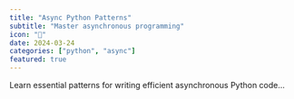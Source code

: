 ```yaml
---
title: "Async Python Patterns"
subtitle: "Master asynchronous programming"
icon: "🔄"
date: 2024-03-24
categories: ["python", "async"]
featured: true
---
```


Learn essential patterns for writing efficient asynchronous Python code... 